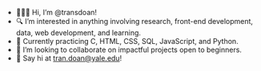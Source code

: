 - 👩🏻‍💻 Hi, I’m @transdoan!
- 🔍 I’m interested in anything involving research, front-end development, data, web development, and learning.
- 🌱 Currently practicing C, HTML, CSS, SQL, JavaScript, and Python.
- 🎏 I’m looking to collaborate on impactful projects open to beginners.
- 📮 Say hi at tran.doan@yale.edu!

